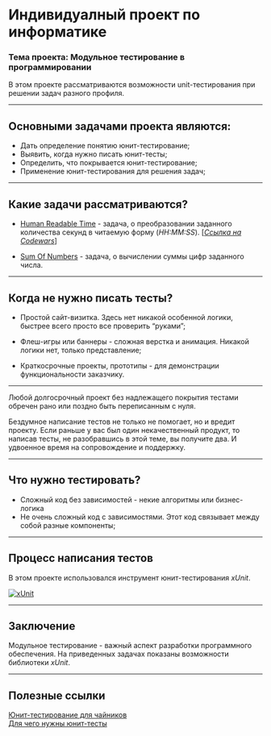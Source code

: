 # Индивидуалный проект по информатике
### Тема проекта: Модульное тестирование в программировании 

В этом проекте рассматриваются возможности unit-тестирования при решении задач разного профиля.

---
Основными задачами проекта являются:
---
- Дать определение понятию юнит-тестирование;
- Выявить, когда нужно писать юнит-тесты;
- Определить, что покрывается юнит-тестирование;
- Применение юнит-тестирования для решения задач;

---
## Какие задачи рассматриваются?

* [Human Readable Time](https://github.com/chocom1nt/individual-project-unit-testing/blob/main/Algorithms.Core/HumanReadableTime.cs "Решение задачи") - задача, о преобразовании заданного количества секунд в читаемую форму (*HH:MM:SS*). [*[Ссылка на Codewars](https://www.codewars.com/kata/52685f7382004e774f0001f7/csharp "Human Readable Time / Kata")*]


* [Sum Of Numbers](https://github.com/chocom1nt/individual-project-unit-testing/blob/main/Algorithms.Core/SumOfNumbers.cs "Решение задачи") - задача, о вычислении суммы цифр заданного числа. 

---
## Когда не нужно писать тесты?

* Простой сайт-визитка. Здесь нет никакой особенной логики, быстрее всего просто все проверить “руками”;

* Флеш-игры или баннеры - сложная верстка и анимация. 
Никакой логики нет, только представление;
   
* Краткосрочные проекты, прототипы - для демонстрации функциональности заказчику.

---

Любой долгосрочный проект без надлежащего покрытия тестами обречен рано или поздно быть переписанным с нуля. 

Бездумное написание тестов не только не помогает, но и вредит проекту. Если раньше у вас был один некачественный продукт, то написав тесты, не разобравшись в этой теме, вы получите два. И удвоенное время на сопровождение и поддержку.

---

## Что нужно тестировать?
* Сложный код без зависимостей - некие алгоритмы или бизнес-логика
* Не очень сложный код с зависимостями. 
   Этот код связывает между собой разные компоненты;

---
## Процесс написания тестов
В этом проекте использовался инструмент юнит-тестирования *xUnit*. 

[![xUnit](https://joebuschmann.com/scaling-specflow/images/xunit.png)](https://xunit.net/ "A free, open source, community-focused unit testing tool for the .NET Framework")

---

## Заключение
Модульное тестирование - важный аспект разработки программного обеспечения. На приведенных задачах показаны возможности библиотеки *xUnit*.

---
## Полезные ссылки

[Юнит-тестирование для чайников](https://habr.com/ru/post/169381/ "Хабрахабр")  
[Для чего нужны юнит-тесты](https://tproger.ru/translations/unit-tests-purposes/ "tproger")  



